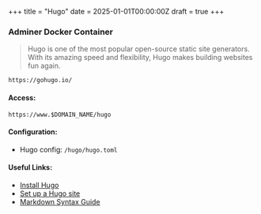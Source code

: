 +++
title = "Hugo"
date = 2025-01-01T00:00:00Z
draft = true
+++

### Adminer Docker Container

> Hugo is one of the most popular open-source static site generators.
> With its amazing speed and flexibility, Hugo makes building websites fun again.

    https://gohugo.io/


#### Access:
    https://www.$DOMAIN_NAME/hugo


#### Configuration:
* Hugo config: `/hugo/hugo.toml`


#### Useful Links:
* [Install Hugo](https://gohugo.io/getting-started/quick-start/)
* [Set up a Hugo site](https://www.giraffeacademy.com/static-site-generators/hugo/)
* [Markdown Syntax Guide](https://maolonglong.github.io/hugo-simple/markdown-syntax/)
